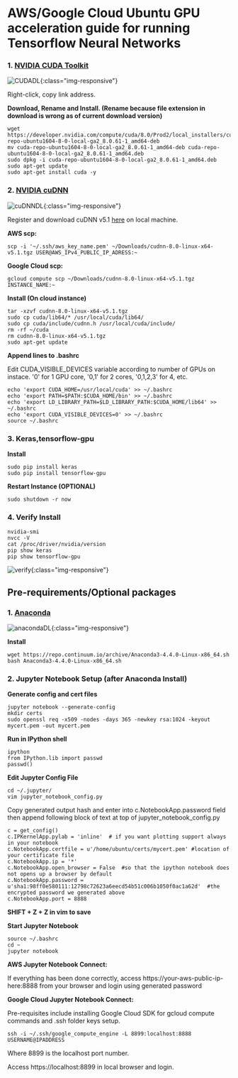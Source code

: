 AWS/Google Cloud Ubuntu GPU acceleration guide for running Tensorflow Neural Networks
==============================================


### 1. [NVIDIA CUDA Toolkit](https://developer.nvidia.com/cuda-downloads)

![CUDADL](images/CUDATKDL.png){:class="img-responsive"}

Right-click, copy link address.

**Download, Rename and Install. (Rename because file extension in download is wrong as of current download version)**

```
wget https://developer.nvidia.com/compute/cuda/8.0/Prod2/local_installers/cuda-repo-ubuntu1604-8-0-local-ga2_8.0.61-1_amd64-deb
mv cuda-repo-ubuntu1604-8-0-local-ga2_8.0.61-1_amd64-deb cuda-repo-ubuntu1604-8-0-local-ga2_8.0.61-1_amd64.deb
sudo dpkg -i cuda-repo-ubuntu1604-8-0-local-ga2_8.0.61-1_amd64.deb
sudo apt-get update
sudo apt-get install cuda -y
```

### 2. [NVIDIA cuDNN](https://developer.nvidia.com/rdp/cudnn-download)

![cuDNNDL](images/cuDNNDL.png){:class="img-responsive"}

Register and download cuDNN v5.1 [here](https://developer.nvidia.com/rdp/cudnn-download) on local machine.

**AWS scp:**

```
scp -i '~/.ssh/aws_key_name.pem' ~/Downloads/cudnn-8.0-linux-x64-v5.1.tgz USER@AWS_IPv4_PUBLIC_IP_ADRESS:~
```

**Google Cloud scp:**

```
gcloud compute scp ~/Downloads/cudnn-8.0-linux-x64-v5.1.tgz INSTANCE_NAME:~
```

**Install (On cloud instance)**

```
tar -xzvf cudnn-8.0-linux-x64-v5.1.tgz  
sudo cp cuda/lib64/* /usr/local/cuda/lib64/  
sudo cp cuda/include/cudnn.h /usr/local/cuda/include/  
rm -rf ~/cuda  
rm cudnn-8.0-linux-x64-v5.1.tgz  
sudo apt-get update  
```

**Append lines to .bashrc**

Edit CUDA_VISIBLE_DEVICES variable according to number of GPUs on instace. '0' for 1 GPU core, '0,1' for 2 cores, '0,1,2,3' for 4, etc.

```
echo 'export CUDA_HOME=/usr/local/cuda' >> ~/.bashrc  
echo 'export PATH=$PATH:$CUDA_HOME/bin' >> ~/.bashrc  
echo 'export LD_LIBRARY_PATH=$LD_LIBRARY_PATH:$CUDA_HOME/lib64' >> ~/.bashrc
echo 'export CUDA_VISIBLE_DEVICES=0' >> ~/.bashrc  
source ~/.bashrc
```

### 3. Keras,tensorflow-gpu

**Install**

```
sudo pip install keras
sudo pip install tensorflow-gpu
```

**Restart Instance (OPTIONAL)**

```
sudo shutdown -r now
```

### 4. Verify Install

```
nvidia-smi
nvcc -V
cat /proc/driver/nvidia/version
pip show keras
pip show tensorflow-gpu
```

![verify](images/verify.png){:class="img-responsive"}


## Pre-requirements/Optional packages

### 1. [Anaconda](https://www.continuum.io/downloads)

![anacondaDL](images/anacondaDL.png){:class="img-responsive"}

**Install**

```
wget https://repo.continuum.io/archive/Anaconda3-4.4.0-Linux-x86_64.sh
bash Anaconda3-4.4.0-Linux-x86_64.sh
```

### 2. Jupyter Notebook Setup (after Anaconda Install)

**Generate config and cert files**

```
jupyter notebook --generate-config
mkdir certs
sudo openssl req -x509 -nodes -days 365 -newkey rsa:1024 -keyout mycert.pem -out mycert.pem
```

**Run in IPython shell**

```
ipython
from IPython.lib import passwd
passwd()
```

**Edit Jupyter Config File**

```
cd ~/.jupyter/
vim jupyter_notebook_config.py 
```

Copy generated output hash and enter into c.NotebookApp.password field then append following block of text at top of jupyter_notebook_config.py 

```
c = get_config()
c.IPKernelApp.pylab = 'inline'  # if you want plotting support always in your notebook
c.NotebookApp.certfile = u'/home/ubuntu/certs/mycert.pem' #location of your certificate file
c.NotebookApp.ip = '*'
c.NotebookApp.open_browser = False  #so that the ipython notebook does not opens up a browser by default
c.NotebookApp.password = u'sha1:98ff0e580111:12798c72623a6eecd54b51c006b1050f0ac1a62d'  #the encrypted password we generated above
c.NotebookApp.port = 8888
```

**SHIFT + Z + Z in vim to save**

**Start Jupyter Notebook**

```
source ~/.bashrc
cd ~
jupyter notebook
```

**AWS Jupyter Notebook Connect:**

If everything has been done correctly, access https://your-aws-public-ip-here:8888 from your browser and login using generated password

**Google Cloud Jupyter Notebook Connect:**

Pre-requisites include installing Google Cloud SDK for gcloud compute commands and .ssh folder keys setup.

```
ssh -i ~/.ssh/google_compute_engine -L 8899:localhost:8888 USERNAME@IPADDRESS
```

Where 8899 is the localhost port number.

Access https://localhost:8899 in local browser and login.
